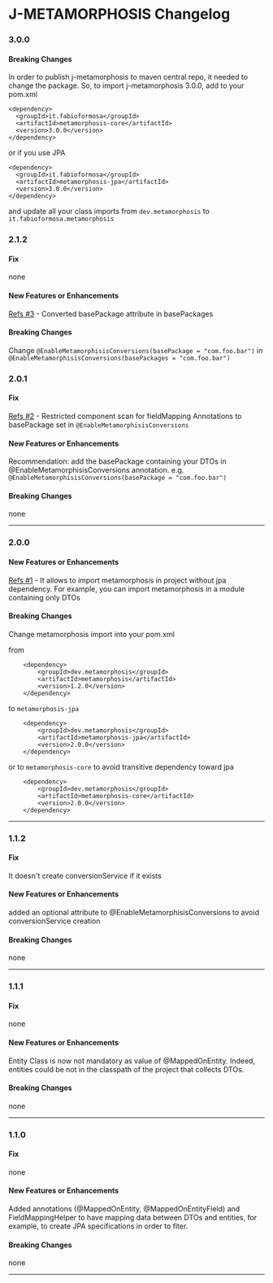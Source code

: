 # J-METAMORPHOSIS Changelog

### 3.0.0 ###

#### Breaking Changes ####

In order to publish j-metamorphosis to maven central repo, it needed to change the package.
So, to import j-metamorphosis 3.0.0, add to your pom.xml

```
<dependency>
  <groupId>it.fabioformosa</groupId>
  <artifactId>metamorphosis-core</artifactId>
  <version>3.0.0</version>
</dependency>
```

or if you use JPA

```
<dependency>
  <groupId>it.fabioformosa</groupId>
  <artifactId>metamorphosis-jpa</artifactId>
  <version>3.0.0</version>
</dependency>
```

and update all your class imports from `dev.metamorphosis` to `it.fabioformosa.metamorphosis`


### 2.1.2 ###

#### Fix ####
none

#### New Features or Enhancements ####
[Refs #3](https://github.com/fabioformosa/metamorphosis/issues/3) - Converted basePackage attribute in basePackages  
 

#### Breaking Changes ####
Change `@EnableMetamorphisisConversions(basePackage = "com.foo.bar")` in `@EnableMetamorphisisConversions(basePackages = "com.foo.bar")` 

### 2.0.1 ###

#### Fix ####
[Refs #2](https://github.com/fabioformosa/metamorphosis/issues/2) - Restricted component scan for fieldMapping Annotations to basePackage set in `@EnableMetamorphisisConversions`

#### New Features or Enhancements ####
Recommendation: add the basePackage containing your DTOs in @EnableMetamorphisisConversions annotation. e.g. `@EnableMetamorphisisConversions(basePackage = "com.foo.bar")`

#### Breaking Changes ####
none  

------

### 2.0.0 ###

#### New Features or Enhancements ####
[Refs #1](https://github.com/fabioformosa/metamorphosis/issues/1) - It allows to import metamorphosis in project without jpa dependency. For example, you can import metamorphosis in a module containing only DTOs

#### Breaking Changes ####
Change metamorphosis import into your pom.xml

from
	
		<dependency>
      		<groupId>dev.metamorphosis</groupId>
      		<artifactId>metamorphosis</artifactId>
      		<version>1.2.0</version>
    	</dependency>
    	
to `metamorphosis-jpa`

		<dependency>
      		<groupId>dev.metamorphosis</groupId>
      		<artifactId>metamorphosis-jpa</artifactId>
      		<version>2.0.0</version>
    	</dependency>
or to `metamorphosis-core` to avoid transitive dependency toward jpa

		<dependency>
      		<groupId>dev.metamorphosis</groupId>
      		<artifactId>metamorphosis-core</artifactId>
      		<version>2.0.0</version>
    	</dependency>


------

### 1.1.2 ###

#### Fix ####
It doesn't create conversionService if it exists

#### New Features or Enhancements ####
added an optional attribute to @EnableMetamorphisisConversions to avoid conversionService creation

#### Breaking Changes ####
none  

------
### 1.1.1 ###

#### Fix ####
none

#### New Features or Enhancements ####
Entity Class is now not mandatory as value of @MappedOnEntity. Indeed, entities could be not in the classpath of the project that collects DTOs. 

#### Breaking Changes ####
none  

------

### 1.1.0 ###

#### Fix ####
none

#### New Features or Enhancements ####
Added annotations (@MappedOnEntity, @MappedOnEntityField) and FieldMappingHelper to have mapping data between DTOs and entities, for example, to create JPA specifications in order to fiter.

#### Breaking Changes ####
none  

------

